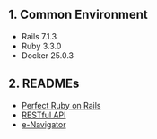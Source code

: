 ## 1. Common Environment

- Rails 7.1.3
- Ruby 3.3.0
- Docker 25.0.3

## 2. READMEs

- [Perfect Ruby on Rails](./perfect-ruby-on-rails/README.md)
- [RESTful API](./restful-api/README.md)
- [e-Navigator](./e-navigator/README.md)
